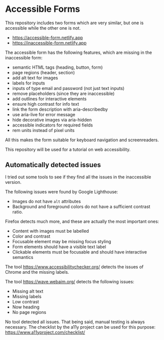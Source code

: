 # Accessible Forms

This repository includes two forms which are very similar, but one is accessible while the other one is not.

-   https://accessible-form.netlify.app
-   https://inaccessible-form.netlify.app

The accessible form has the following features, which are missing in the inaccessible form:

-   semantic HTML tags (heading, button, form)
-   page regions (header, section)
-   add alt text for images
-   labels for inputs
-   inputs of type email and password (not just text inputs)
-   remove placeholders (since they are inaccessible)
-   add outlines for interactive elements
-   ensure high contrast for info text
-   link the form description with aria-describedby
-   use aria-live for error message
-   hide decorative images via aria-hidden
-   accessible indicators for required fields
-   rem units instead of pixel units

All this makes the form suitable for keyboard navigation and screenreaders.

This repository will be used for a tutorial on web accessibility.

## Automatically detected issues

I tried out some tools to see if they find all the issues in the inaccessible version.

The following issues were found by Google Lighthouse:

-   Images do not have `alt` attributes
-   Background and foreground colors do not have a sufficient contrast ratio.

Firefox detects much more, and these are actually the most important ones:

-   Content with images must be labelled
-   Color and contrast
-   Focusable element may be missing focus styling
-   Form elements should have a visible text label
-   Clickable elements must be focusable and should have interactive semantics

The tool https://www.accessibilitychecker.org/ detects the issues of Chrome and the missing labels.

The tool https://wave.webaim.org/ detects the following issues:

-   Missing alt text
-   Missing labels
-   Low contrast
-   Now heading
-   No page regions

No tool detected all issues. That being said, manual testing is always necessary. The checklist by the a11y project can be used for this purpose: https://www.a11yproject.com/checklist/
